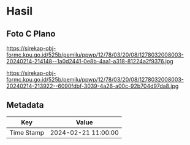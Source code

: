 # Hasil

## Foto C Plano

https://sirekap-obj-formc.kpu.go.id/525b/pemilu/ppwp/12/78/03/20/08/1278032008003-20240214-214148--1a0d2441-0e8b-4aa1-a318-81224a2f9376.jpg

https://sirekap-obj-formc.kpu.go.id/525b/pemilu/ppwp/12/78/03/20/08/1278032008003-20240214-213922--6090fdbf-3039-4a26-a00c-92b704d97da8.jpg


## Metadata

| Key        | Value               |
| ---------- | ------------------- |
| Time Stamp | 2024-02-21 11:00:00 |



